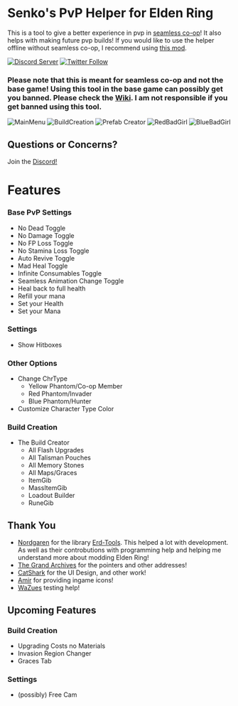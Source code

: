 # Senko's PvP Helper for Elden Ring

This is a tool to give a better experience in pvp in [seamless co-op](https://www.nexusmods.com/eldenring/mods/510)! It also helps with making future pvp builds! If you would like to use the helper offline without seamless co-op, I recommend using [this mod](https://www.nexusmods.com/eldenring/mods/90).

[![Discord Server](https://img.shields.io/discord/1123789049728090122?style=plastic&label=Discord&color=purple)](https://discord.gg/VmyGAS24Gf) [![Twitter Follow](https://img.shields.io/twitter/follow/SenkoPur?style=social&labelColor=%23a200ed&color=%23000000)](https://twitter.com/intent/follow?original_referer=https%3A%2F%2Fgithub.com%2FItsSenko&screen_name=SenkoPur)

### Please note that this is meant for seamless co-op and not the base game! Using this tool in the base game can possibly get you banned. Please check the [Wiki](https://github.com/ItsSenko/EldenRing-PvP-Helper/wiki). I am not responsible if you get banned using this tool.
![MainMenu](https://i.imgur.com/0JQEQYV.png)
![BuildCreation](https://i.imgur.com/vHvECEp.png) ![Prefab Creator](https://i.imgur.com/zaYUSl9.png)
![RedBadGirl](https://i.imgur.com/KscBzaS.png) ![BlueBadGirl](https://i.imgur.com/v4fDnZ2.png)

## Questions or Concerns?
Join the [Discord!](https://discord.com/invite/VmyGAS24Gf)

# Features
### Base PvP Settings
- No Dead Toggle
- No Damage Toggle
- No FP Loss Toggle
- No Stamina Loss Toggle
- Auto Revive Toggle
- Mad Heal Toggle
- Infinite Consumables Toggle
- Seamless Animation Change Toggle
- Heal back to full health
- Refill your mana
- Set your Health
- Set your Mana
### Settings
- Show Hitboxes
### Other Options
- Change ChrType
  - Yellow Phantom/Co-op Member
  - Red Phantom/Invader
  - Blue Phantom/Hunter
- Customize Character Type Color
### Build Creation
- The Build Creator
   - All Flash Upgrades
   - All Talisman Pouches
   - All Memory Stones
   - All Maps/Graces
   - ItemGib
   - MassItemGib
   - Loadout Builder
   - RuneGib

## Thank You
- [Nordgaren](https://github.com/Nordgaren) for the library [Erd-Tools](https://github.com/Nordgaren/Erd-Tools). This helped a lot with development. As well as their controbutions with programming help and helping me understand more about modding Elden Ring!
- [The Grand Archives](https://github.com/The-Grand-Archives/Elden-Ring-CT-TGA) for the pointers and other addresses!
- [CatShark](https://github.com/CatSharkShin) for the UI Design, and other work!
- [Amir](https://www.youtube.com/@Amir0) for providing ingame icons!
- [WaZues](https://www.youtube.com/@WaZeusPvP) testing help!

## Upcoming Features
### Build Creation
- Upgrading Costs no Materials
- Invasion Region Changer
- Graces Tab

### Settings
- (possibly) Free Cam


